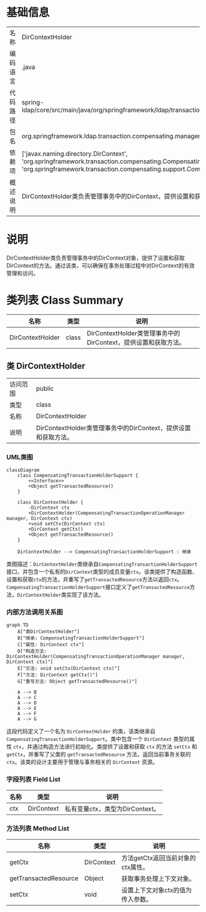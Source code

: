 # 基础信息

|      |      |
|------|------|
| 名称 | DirContextHolder |
| 编码语言 | .java |
| 代码路径 | spring-ldap/core/src/main/java/org/springframework/ldap/transaction/compensating/manager/DirContextHolder.java |
| 包名 | org.springframework.ldap.transaction.compensating.manager |
| 依赖项 | ['javax.naming.directory.DirContext', 'org.springframework.transaction.compensating.CompensatingTransactionOperationManager', 'org.springframework.transaction.compensating.support.CompensatingTransactionHolderSupport'] |
| 概述说明 | DirContextHolder类负责管理事务中的DirContext，提供设置和获取功能。 |

# 说明

DirContextHolder类负责管理事务中的DirContext对象，提供了设置和获取DirContext的方法。通过该类，可以确保在事务处理过程中对DirContext的有效管理和访问。

# 类列表 Class Summary

| 名称   | 类型  | 说明 |
|-------|------|-------------|
| DirContextHolder | class | DirContextHolder类管理事务中的DirContext，提供设置和获取方法。 |



## 类 DirContextHolder

|      |      |
|------|------|
| 访问范围 | public |
| 类型 | class |
| 名称 | DirContextHolder |
| 说明 | DirContextHolder类管理事务中的DirContext，提供设置和获取方法。 |


### UML类图

```mermaid
classDiagram
    class CompensatingTransactionHolderSupport {
        <<Interface>>
        +Object getTransactedResource()
    }

    class DirContextHolder {
        -DirContext ctx
        +DirContextHolder(CompensatingTransactionOperationManager manager, DirContext ctx)
        +void setCtx(DirContext ctx)
        +DirContext getCtx()
        +Object getTransactedResource()
    }

    DirContextHolder --> CompensatingTransactionHolderSupport : 继承
```

类图描述：`DirContextHolder`类继承自`CompensatingTransactionHolderSupport`接口，并包含一个私有的`DirContext`类型的成员变量`ctx`。该类提供了构造函数、设置和获取`ctx`的方法，并重写了`getTransactedResource`方法以返回`ctx`。`CompensatingTransactionHolderSupport`接口定义了`getTransactedResource`方法，`DirContextHolder`类实现了该方法。


### 内部方法调用关系图

```mermaid
graph TD
    A["类DirContextHolder"]
    B["继承: CompensatingTransactionHolderSupport"]
    C["属性: DirContext ctx"]
    D["构造方法: DirContextHolder(CompensatingTransactionOperationManager manager, DirContext ctx)"]
    E["方法: void setCtx(DirContext ctx)"]
    F["方法: DirContext getCtx()"]
    G["重写方法: Object getTransactedResource()"]

    A --> B
    A --> C
    A --> D
    A --> E
    A --> F
    A --> G
```

这段代码定义了一个名为 `DirContextHolder` 的类，该类继承自 `CompensatingTransactionHolderSupport`。类中包含一个 `DirContext` 类型的属性 `ctx`，并通过构造方法进行初始化。类提供了设置和获取 `ctx` 的方法 `setCtx` 和 `getCtx`，并重写了父类的 `getTransactedResource` 方法，返回当前事务关联的 `ctx`。该类的设计主要用于管理与事务相关的 `DirContext` 资源。

### 字段列表 Field List

| 名称  | 类型  | 说明 |
|-------|-------|------|
| ctx | DirContext | 私有变量ctx，类型为DirContext。 |

### 方法列表 Method List

| 名称  | 类型  | 说明 |
|-------|-------|------|
| getCtx | DirContext | 方法getCtx返回当前对象的ctx属性。 |
| getTransactedResource | Object | 获取事务处理上下文对象。 |
| setCtx | void | 设置上下文对象ctx的值为传入参数。 |





